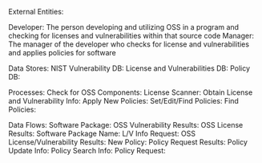 External Entities:

Developer: The person developing and utilizing OSS in a program and checking for licenses and vulnerabilities within that source code
Manager: The manager of the developer who checks for license and vulnerabilities and applies policies for software

Data Stores:
NIST Vulnerability DB:
License and Vulnerabilities DB:
Policy DB:

Processes:
Check for OSS Components: 
License Scanner:
Obtain License and Vulnerability Info:
Apply New Policies: 
Set/Edit/Find Policies:
Find Policies:

Data Flows:
Software Package:
OSS Vulnerability Results:
OSS License Results:
Software Package Name:
L/V Info Request:
OSS License/Vulnerability Results:
New Policy:
Policy Request Results:
Policy Update Info:
Policy Search Info:
Policy Request:
